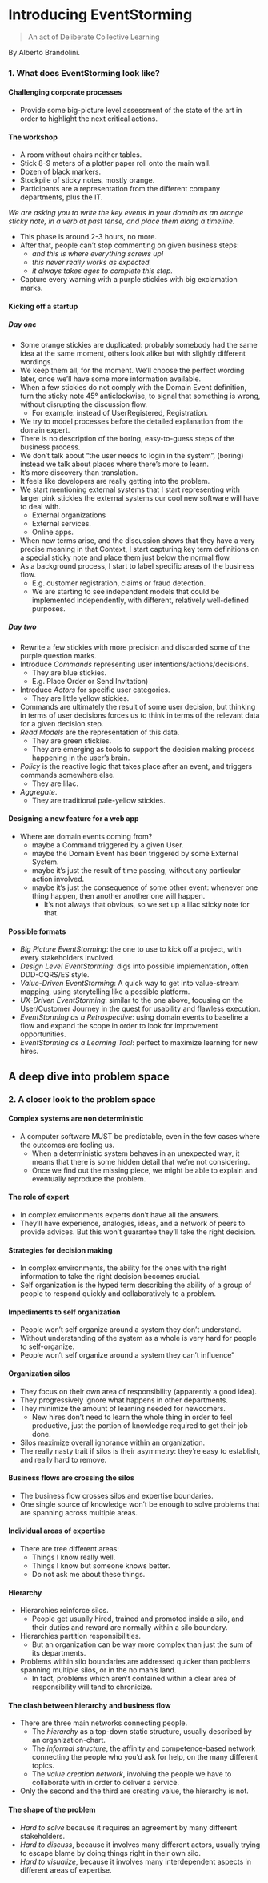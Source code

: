 # Introducing EventStorming
>An act of Deliberate Collective Learning 

By Alberto Brandolini.

### 1. What does EventStorming look like?
#### Challenging corporate processes
* Provide some big-picture level assessment of the state of the art in order to highlight the next critical actions.

#### The workshop
* A room without chairs neither tables.
* Stick 8-9 meters of a plotter paper roll onto the main wall.
* Dozen of black markers.
* Stockpile of sticky notes, mostly orange.
* Participants are a representation from the different company departments, plus the IT.

*We are asking you to write the key events in your domain as an orange sticky note, in a verb at past tense, and place them along a timeline.*

* This phase is around 2-3 hours, no more.
* After that, people can’t stop commenting on given business steps:
    * *and this is where everything screws up!*
    * *this never really works as expected.*
    * *it always takes ages to complete this step.*
* Capture every warning with a purple stickies with big exclamation marks.

#### Kicking off a startup
##### Day one
* Some orange stickies are duplicated: probably somebody had the same idea at the same moment, others look alike but with slightly different wordings.
* We keep them all, for the moment. We’ll choose the perfect wording later, once we’ll have some more information available.
* When a few stickies do not comply with the Domain Event definition, turn the sticky note 45° anticlockwise, to signal that something is wrong, without disrupting the discussion flow.
    * For example: instead of UserRegistered, Registration.
* We try to model processes before the detailed explanation from the domain expert.
* There is no description of the boring, easy-to-guess steps of the business process.
* We don’t talk about “the user needs to login in the system”, (boring) instead we talk about places where there’s more to learn.
* It’s more discovery than translation.
* It feels like developers are really getting into the problem.
* We start mentioning external systems that I start representing with larger pink stickies the external systems our cool new software will have to deal with.
    * External organizations
    * External services.
    * Online apps.
* When new terms arise, and the discussion shows that they have a very precise meaning in that Context, I start capturing key term definitions on a special sticky note and place them just below the normal flow.
* As a background process, I start to label specific areas of the business flow.
    * E.g. customer registration, claims or fraud detection.
    * We are starting to see independent models that could be implemented independently, with different, relatively well-defined purposes.

##### Day two
* Rewrite a few stickies with more precision and discarded some of the purple question marks.
* Introduce *Commands* representing user intentions/actions/decisions.
    * They are blue stickies.
    * E.g. Place Order or Send Invitation)
* Introduce *Actors* for specific user categories.
    * They are little yellow stickies.
* Commands are ultimately the result of some user decision, but thinking in terms of user decisions forces us to think in terms of the relevant data for a given decision step.
* *Read Models* are the representation of this data.
    * They are green stickies.
    * They are emerging as tools to support the decision making process happening in the user’s brain.
* *Policy* is the reactive logic that takes place after an event, and triggers commands somewhere else.
    * They are lilac.
* *Aggregate*.
    * They are traditional pale-yellow stickies.

#### Designing a new feature for a web app
* Where are domain events coming from?
    * maybe a Command triggered by a given User.
    * maybe the Domain Event has been triggered by some External System.
    * maybe it’s just the result of time passing, without any particular action involved.
    * maybe it’s just the consequence of some other event: whenever one thing happen, then another another one will happen.
        * It’s not always that obvious, so we set up a lilac sticky note for that.

#### Possible formats
* *Big Picture EventStorming*: the one to use to kick off a project, with every stakeholders involved.
* *Design Level EventStorming*: digs into possible implementation, often DDD-CQRS/ES style.
* *Value-Driven EventStorming*: A quick way to get into value-stream mapping, using storytelling like a possible platform.
* *UX-Driven EventStorming*: similar to the one above, focusing on the User/Customer Journey in the quest for usability and flawless execution.
* *EventStorming as a Retrospective*: using domain events to baseline a flow and expand the scope in order to look for improvement opportunities.
* *EventStorming as a Learning Tool*: perfect to maximize learning for new hires.

## A deep dive into problem space
### 2. A closer look to the problem space
#### Complex systems are non deterministic
* A computer software MUST be predictable, even in the few cases where the outcomes are fooling us.
    * When a deterministic system behaves in an unexpected way, it means that there is some hidden detail that we’re not considering.
    * Once we find out the missing piece, we might be able to explain and eventually reproduce the problem.

#### The role of expert
* In complex environments experts don’t have all the answers.
* They’ll have experience, analogies, ideas, and a network of peers to provide advices. But this won’t guarantee they’ll take the right decision.

#### Strategies for decision making
* In complex environments, the ability for the ones with the right information to take the right decision becomes crucial.
* Self organization is the hyped term describing the ability of a group of people to respond quickly and collaboratively to a problem.

#### Impediments to self organization
* People won’t self organize around a system they don’t understand.
* Without understanding of the system as a whole is very hard for people to self-organize.
* People won’t self organize around a system they can’t influence”

#### Organization silos
* They focus on their own area of responsibility (apparently a good idea).
* They progressively ignore what happens in other departments.
* They minimize the amount of learning needed for newcomers.
    * New hires don’t need to learn the whole thing in order to feel productive, just the portion of knowledge required to get their job done.
* Silos maximize overall ignorance within an organization.
* The really nasty trait if silos is their asymmetry: they’re easy to establish, and really hard to remove.

#### Business flows are crossing the silos
* The business flow crosses silos and expertise boundaries.
* One single source of knowledge won’t be enough to solve problems that are spanning across multiple areas.

#### Individual areas of expertise
* There are tree different areas:
    * Things I know really well.
    * Things I know but someone knows better.
    * Do not ask me about these things.

#### Hierarchy
* Hierarchies reinforce silos.
    * People get usually hired, trained and promoted inside a silo, and their duties and reward are normally within a silo boundary.
* Hierarchies partition responsibilities.
    * But an organization can be way more complex than just the sum of its departments.
* Problems within silo boundaries are addressed quicker than problems spanning multiple silos, or in the no man’s land.
    * In fact, problems which aren’t contained within a clear area of responsibility will tend to chronicize.

#### The clash between hierarchy and business flow
* There are three main networks connecting people.
    * The *hierarchy* as a top-down static structure, usually described by an organization-chart.
    * The *informal structure*, the affinity and competence-based network connecting the people who you’d ask for help, on the many different topics.
    * The *value creation network*, involving the people we have to collaborate with in order to deliver a service.
* Only the second and the third are creating value, the hierarchy is not.

#### The shape of the problem
* *Hard to solve* because it requires an agreement by many different stakeholders.
* *Hard to discuss*, because it involves many different actors, usually trying to escape blame by doing things right in their own silo.
* *Hard to visualize*, because it involves many interdependent aspects in different areas of expertise.